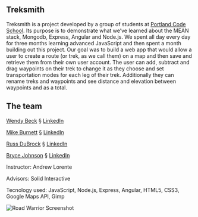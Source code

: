 Treksmith
------------
Treksmith is a project developed by a group of students at <a href="http://www.portlandcodeschool.com/" target="_blank">Portland Code School</a>. Its purpose is to demonstrate what we&rsquo;ve learned about the MEAN stack, Mongodb, Express, Angular and Node.js. We spent all day every day for three months learning advanced JavaScript and then spent a month building out this project.
Our goal was to build a web app that would allow a user to create a route (or trek, as we call them) on a map and then save and retrieve them from their own user account. The user can add, subtract and drag waypoints on their trek to change it as they choose and set transportation modes for each leg of their trek. Additionally they can rename treks and waypoints and see distance and elevation between waypoints and as a total.


The team
--------
[Wendy Beck](http://www.wendybeck.io)&nbsp;&sect;&nbsp;[LinkedIn](http://www.linkedin.com/in/wendybeck/en)

[Mike Burnett](http://www.describetheruckus.com)&nbsp;&sect;&nbsp;[LinkedIn](http://www.linkedin.com/in/mtburnett/en) 

[Russ DuBrock](http://www.russelldubrock.com)&nbsp;&sect;&nbsp;[LinkedIn](https://www.linkedin.com/pub/russell-dubrock/2b/354/140)

[Bryce Johnson](http://www.brycewjohnson.com)&nbsp;&sect;&nbsp;[LinkedIn](https://www.linkedin.com/in/brycewjohnson)

Instructor: Andrew Lorente

Advisors: Solid Interactive

Tecnology used: JavaScript, Node.js, Express, Angular, HTML5, CSS3, Google Maps API, Gimp

![Road Warrior Screenshot](http://treksmith.com/images/treksmith_fb.png)


